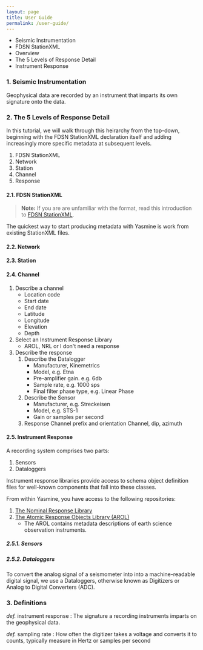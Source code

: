 ```yaml
---
layout: page
title: User Guide
permalink: /user-guide/
---
```


- Seismic Instrumentation
- FDSN StationXML
- Overview
- The 5 Levels of Response Detail
- Instrument Response

### 1. Seismic Instrumentation

Geophysical data are recorded by an instrument that imparts its own signature onto the data.

### 2. The 5 Levels of Response Detail

In this tutorial, we will walk through this heirarchy from the top-down, beginning with the FDSN StationXML declaration itself and adding increasingly more specific metadata at subsequent levels.

1. FDSN StationXML
2. Network
3. Station
4. Channel
5. Response

#### 2.1. FDSN StationXML

> **Note:**
> If you are are unfamiliar with the format, read this introduction to [FDSN StationXML](yasmine-stationxml-editor/stationxml).

The quickest way to start producing metadata with Yasmine is work from existing StationXML files.

#### 2.2. Network

#### 2.3. Station

#### 2.4. Channel

1. Describe a channel
   - Location code
   - Start date
   - End date
   - Latitude
   - Longitude
   - Elevation
   - Depth
2. Select an Instrument Response Library
    - AROL, NRL or I don't need a response
3. Describe the response
   1. Describe the Datalogger
      - Manufacturer, Kinemetrics
      - Model, e.g. Etna
      - Pre-amplifier gain. e.g. 6db
      - Sample rate, e.g. 1000 sps
      - Final filter phase type, e.g. Linear Phase
   2. Describe the Sensor
      - Manufacturer, e.g. Streckeisen
      - Model, e.g. STS-1
      - Gain or samples per second
   3. Response
Channel prefix and orientation
Channel, dip, azimuth

#### 2.5. Instrument Response

A recording system comprises two parts:

1. Sensors
2. Dataloggers

Instrument response libraries provide access to schema object definition files for well-known components that fall into these classes.

From within Yasmine, you have access to the following repositories:

1. [The Nominal Response Library](https://ds.iris.edu/ds/nrl/)
2. [The Atomic Response Objects Library (AROL)](https://gitlab.com/resif/arol/)
    - The AROL contains metadata descriptions of earth science observation instruments.
  
##### 2.5.1. Sensors

##### 2.5.2. Dataloggers

To convert the analog signal of a seismometer into into a machine-readable digital signal, we use a Dataloggers, otherwise known as Digitizers or Analog to Digital Converters (ADC).

### 3. Definitions

*def.*  instrument response : The signature a recording instruments imparts on the geophysical data.

*def.*  sampling rate : How often the digitizer takes a voltage and converts it to counts, typically measure in Hertz or samples per second